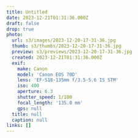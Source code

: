 ```yaml
---
title: Untitled
date: 2023-12-21T01:31:36.000Z
draft: false
drop: true
photo:
  url: s3/images/2023-12-20-17-31-36.jpg
  thumb: s3/thumbs/2023-12-20-17-31-36.jpg
  preview: s3/previews/2023-12-20-17-31-36.jpg
  created: 2023-12-21T01:31:36.000Z
  exif:
    make: Canon
    model: 'Canon EOS 70D'
    lens: 'EF-S18-135mm f/3.5-5.6 IS STM'
    iso: 400
    aperture: 6.3
    shutter_speed: 1/100
    focal_length: '135.0 mm'
    gps: null
  title: null
  caption: null
links: []
---
```

